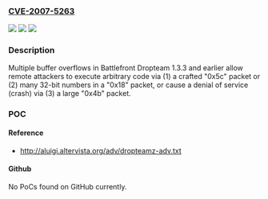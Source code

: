 ### [CVE-2007-5263](https://cve.mitre.org/cgi-bin/cvename.cgi?name=CVE-2007-5263)
![](https://img.shields.io/static/v1?label=Product&message=n%2Fa&color=blue)
![](https://img.shields.io/static/v1?label=Version&message=n%2Fa&color=blue)
![](https://img.shields.io/static/v1?label=Vulnerability&message=n%2Fa&color=brighgreen)

### Description

Multiple buffer overflows in Battlefront Dropteam 1.3.3 and earlier allow remote attackers to execute arbitrary code via (1) a crafted "0x5c" packet or (2) many 32-bit numbers in a "0x18" packet, or cause a denial of service (crash) via (3) a large "0x4b" packet.

### POC

#### Reference
- http://aluigi.altervista.org/adv/dropteamz-adv.txt

#### Github
No PoCs found on GitHub currently.

